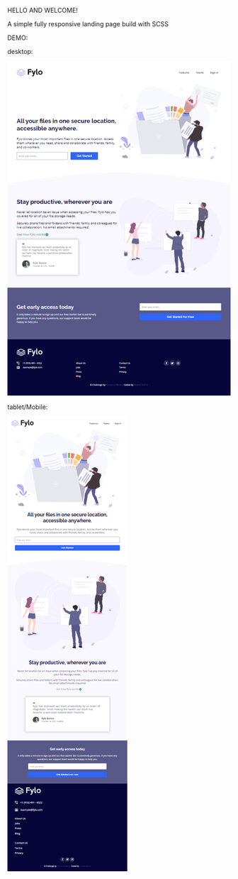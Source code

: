 HELLO AND WELCOME!

A simple fully responsive landing page build with SCSS


DEMO:


desktop:

![Screenshot](desktop.png)


tablet/Mobile:

![Screenshot](tablets.png)
